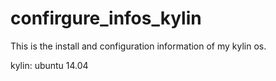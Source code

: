 confirgure_infos_kylin
======================

This is the install and configuration information of my kylin os.

kylin: ubuntu 14.04

